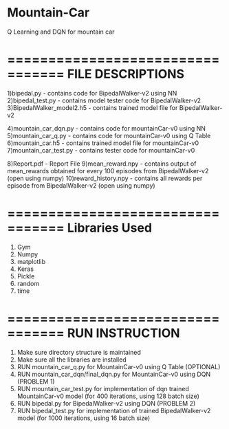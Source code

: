 # Mountain-Car
Q Learning and DQN for mountain car

=================================
FILE DESCRIPTIONS
=================================

1)bipedal.py - contains code for BipedalWalker-v2 using NN
2)bipedal_test.py - contains model tester code for BipedalWalker-v2
3)BipedalWalker_model2.h5 - contains trained model file for BipedalWalker-v2

4)mountain_car_dqn.py - contains code for mountainCar-v0 using NN
5)mountain_car_q.py - contains code for mountainCar-v0 using Q Table
6)mountain_car.h5 - contains trained model file for mountainCar-v0
7)mountain_car_test.py - contains tester code for mountainCar-v0 

8)Report.pdf - Report File
9)mean_reward.npy - contains output of mean_rewards obtained for every 100 episodes from BipedalWalker-v2 (open using numpy)
10)reward_history.npy - contains all rewards per episode from BipedalWalker-v2 (open using numpy)


=================================
Libraries Used
=================================

1) Gym
2) Numpy 
3) matplotlib
4) Keras
5) Pickle
6) random
7) time

=================================
RUN INSTRUCTION
=================================

1) Make sure directory structure is maintained 
2) Make sure all the libraries are installed
3) RUN mountain_car_q.py for MountainCar-v0 using Q Table (OPTIONAL)
4) RUN mountain_car_dqn/final_dqn.py for MountainCar-v0 using DQN (PROBLEM 1)
5) RUN mountain_car_test.py for implementation of dqn trained MountainCar-v0 model (for 400 iterations, using 128 batch size)
6) RUN bipedal.py for BipedalWalker-v2 using DQN (PROBLEM 2)
7) RUN bipedal_test.py for implementation of trained BipedalWalker-v2 model (for 1000 iterations, using 16 batch size)
